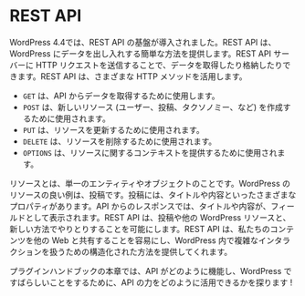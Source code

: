 <!--
# REST API
-->

# REST API

<!--
WordPress 4.4 introduced the infrastructure for a REST API.  The REST API provides an easy way to get data into and out of WordPress.  Data can be retrieved and stored by sending HTTP requests to the REST API server.  The REST API takes advantage of different HTTP methods.
-->

WordPress 4.4では、REST API の基盤が導入されました。REST API は、WordPress にデータを出し入れする簡単な方法を提供します。REST API サーバーに HTTP リクエストを送信することで、データを取得したり格納したりできます。REST API は、さまざまな HTTP メソッドを活用します。

<!--
- `GET` should be used for retrieving data from the API.
- `POST` should be used for creating new resources (i.e users, posts, taxonomies).
- `PUT` should be used for updating resources.
- `DELETE` should be used for deleting resources.
- `OPTIONS` should be used to provide context about our resources.
-->

- `GET` は、API からデータを取得するために使用します。
- `POST` は、新しいリソース (ユーザー、投稿、タクソノミー、など) を作成するために使用されます。
- `PUT` は、リソースを更新するために使用されます。
- `DELETE` は、リソースを削除するために使用されます。
- `OPTIONS` は、リソースに関するコンテキストを提供するために使用されます。

<!--
A resource is any single entity or object.  A good example of a resource for WordPress would be a post. A post has different properties like its title and content.  A response from the API could show us title and content as fields in the response.  The REST API enables us to interact with posts and other WordPress resources  in a new way.  The REST API makes sharing our content with the rest of the web easier, and it provides us a structured way to handle complex interactions within WordPress.
-->

リソースとは、単一のエンティティやオブジェクトのことです。WordPress のリソースの良い例は、投稿です。投稿には、タイトルや内容といったさまざまなプロパティがあります。API からのレスポンスでは、タイトルや内容が、フィールドとして表示されます。REST API は、投稿や他の WordPress リソースと、新しい方法でやりとりすることを可能にします。REST API は、私たちのコンテンツを他の Web と共有することを容易にし、WordPress 内で複雑なインタラクションを扱うための構造化された方法を提供してくれます。

<!--
In this chapter of the Plugin Handbook, we will explore how the API works and how we can leverage its power to do great things with WordPress!
-->

プラグインハンドブックの本章では、API がどのように機能し、WordPress ですばらしいことをするために、API の力をどのように活用できるかを探ります !
